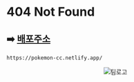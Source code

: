 # 404 Not Found

## ➡️ [배포주소](https://pokemon-cc.netlify.app/)

```bash
https://pokemon-cc.netlify.app/
```

<div align="center">
<img src="/readme/teamlogo.png" alt="팀로고" />
</div>
